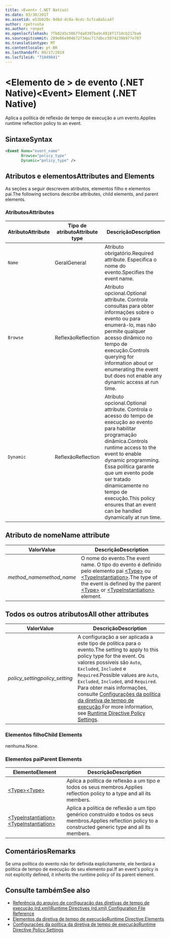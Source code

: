 ```yaml
---
title: <Event> (.NET Nativo)
ms.date: 03/30/2017
ms.assetid: e53b029c-9d6d-4c0a-9cdc-5cfca8a5ca47
author: rpetrusha
ms.author: ronpet
ms.openlocfilehash: 7fb0245c50677da0397ba9c4918f171dcb217ba6
ms.sourcegitcommit: 289e06e904b72f34ac717dbcc5074239b977e707
ms.translationtype: MT
ms.contentlocale: pt-BR
ms.lasthandoff: 09/17/2019
ms.locfileid: "71049841"
---
```

# <a name="event-element-net-native"></a><span data-ttu-id="07747-102">\<Elemento de > de evento (.NET Native)</span><span class="sxs-lookup"><span data-stu-id="07747-102">\<Event> Element (.NET Native)</span></span>
<span data-ttu-id="07747-103">Aplica a política de reflexão de tempo de execução a um evento.</span><span class="sxs-lookup"><span data-stu-id="07747-103">Applies runtime reflection policy to an event.</span></span>  
  
## <a name="syntax"></a><span data-ttu-id="07747-104">Sintaxe</span><span class="sxs-lookup"><span data-stu-id="07747-104">Syntax</span></span>  
  
```xml  
<Event Name="event_name"   
       Browse="policy_type"   
       Dynamic="policy_type" />  
```  
  
## <a name="attributes-and-elements"></a><span data-ttu-id="07747-105">Atributos e elementos</span><span class="sxs-lookup"><span data-stu-id="07747-105">Attributes and Elements</span></span>  
 <span data-ttu-id="07747-106">As seções a seguir descrevem atributos, elementos filho e elementos pai.</span><span class="sxs-lookup"><span data-stu-id="07747-106">The following sections describe attributes, child elements, and parent elements.</span></span>  
  
### <a name="attributes"></a><span data-ttu-id="07747-107">Atributos</span><span class="sxs-lookup"><span data-stu-id="07747-107">Attributes</span></span>  
  
|<span data-ttu-id="07747-108">Atributo</span><span class="sxs-lookup"><span data-stu-id="07747-108">Attribute</span></span>|<span data-ttu-id="07747-109">Tipo de atributo</span><span class="sxs-lookup"><span data-stu-id="07747-109">Attribute type</span></span>|<span data-ttu-id="07747-110">Descrição</span><span class="sxs-lookup"><span data-stu-id="07747-110">Description</span></span>|  
|---------------|--------------------|-----------------|  
|`Name`|<span data-ttu-id="07747-111">Geral</span><span class="sxs-lookup"><span data-stu-id="07747-111">General</span></span>|<span data-ttu-id="07747-112">Atributo obrigatório.</span><span class="sxs-lookup"><span data-stu-id="07747-112">Required attribute.</span></span> <span data-ttu-id="07747-113">Especifica o nome do evento.</span><span class="sxs-lookup"><span data-stu-id="07747-113">Specifies the event name.</span></span>|  
|`Browse`|<span data-ttu-id="07747-114">Reflexão</span><span class="sxs-lookup"><span data-stu-id="07747-114">Reflection</span></span>|<span data-ttu-id="07747-115">Atributo opcional.</span><span class="sxs-lookup"><span data-stu-id="07747-115">Optional attribute.</span></span> <span data-ttu-id="07747-116">Controla consultas para obter informações sobre o evento ou para enumerá-lo, mas não permite qualquer acesso dinâmico no tempo de execução.</span><span class="sxs-lookup"><span data-stu-id="07747-116">Controls querying for information about or enumerating the event but does not enable any dynamic access at run time.</span></span>|  
|`Dynamic`|<span data-ttu-id="07747-117">Reflexão</span><span class="sxs-lookup"><span data-stu-id="07747-117">Reflection</span></span>|<span data-ttu-id="07747-118">Atributo opcional.</span><span class="sxs-lookup"><span data-stu-id="07747-118">Optional attribute.</span></span> <span data-ttu-id="07747-119">Controla o acesso do tempo de execução ao evento para habilitar programação dinâmica.</span><span class="sxs-lookup"><span data-stu-id="07747-119">Controls runtime access to the event to enable dynamic programming.</span></span> <span data-ttu-id="07747-120">Essa política garante que um evento pode ser tratado dinamicamente no tempo de execução.</span><span class="sxs-lookup"><span data-stu-id="07747-120">This policy ensures that an event can be handled dynamically at run time.</span></span>|  
  
## <a name="name-attribute"></a><span data-ttu-id="07747-121">Atributo de nome</span><span class="sxs-lookup"><span data-stu-id="07747-121">Name attribute</span></span>  
  
|<span data-ttu-id="07747-122">Valor</span><span class="sxs-lookup"><span data-stu-id="07747-122">Value</span></span>|<span data-ttu-id="07747-123">Descrição</span><span class="sxs-lookup"><span data-stu-id="07747-123">Description</span></span>|  
|-----------|-----------------|  
|<span data-ttu-id="07747-124">*method_name*</span><span class="sxs-lookup"><span data-stu-id="07747-124">*method_name*</span></span>|<span data-ttu-id="07747-125">O nome do evento.</span><span class="sxs-lookup"><span data-stu-id="07747-125">The event name.</span></span> <span data-ttu-id="07747-126">O tipo do evento é definido pelo elemento pai [\<Type>](type-element-net-native.md) ou [\<TypeInstantiation>](typeinstantiation-element-net-native.md).</span><span class="sxs-lookup"><span data-stu-id="07747-126">The type of the event is defined by the parent [\<Type>](type-element-net-native.md) or [\<TypeInstantiation>](typeinstantiation-element-net-native.md) element.</span></span>|  
  
## <a name="all-other-attributes"></a><span data-ttu-id="07747-127">Todos os outros atributos</span><span class="sxs-lookup"><span data-stu-id="07747-127">All other attributes</span></span>  
  
|<span data-ttu-id="07747-128">Valor</span><span class="sxs-lookup"><span data-stu-id="07747-128">Value</span></span>|<span data-ttu-id="07747-129">Descrição</span><span class="sxs-lookup"><span data-stu-id="07747-129">Description</span></span>|  
|-----------|-----------------|  
|<span data-ttu-id="07747-130">*policy_setting*</span><span class="sxs-lookup"><span data-stu-id="07747-130">*policy_setting*</span></span>|<span data-ttu-id="07747-131">A configuração a ser aplicada a este tipo de política para o evento.</span><span class="sxs-lookup"><span data-stu-id="07747-131">The setting to apply to this policy type for the event.</span></span> <span data-ttu-id="07747-132">Os valores possíveis são `Auto`, `Excluded`, `Included` e `Required`.</span><span class="sxs-lookup"><span data-stu-id="07747-132">Possible values are `Auto`, `Excluded`, `Included`, and `Required`.</span></span> <span data-ttu-id="07747-133">Para obter mais informações, consulte [Configurações da política da diretiva de tempo de execução](runtime-directive-policy-settings.md).</span><span class="sxs-lookup"><span data-stu-id="07747-133">For more information, see [Runtime Directive Policy Settings](runtime-directive-policy-settings.md).</span></span>|  
  
### <a name="child-elements"></a><span data-ttu-id="07747-134">Elementos filho</span><span class="sxs-lookup"><span data-stu-id="07747-134">Child Elements</span></span>  
 <span data-ttu-id="07747-135">nenhuma.</span><span class="sxs-lookup"><span data-stu-id="07747-135">None.</span></span>  
  
### <a name="parent-elements"></a><span data-ttu-id="07747-136">Elementos pai</span><span class="sxs-lookup"><span data-stu-id="07747-136">Parent Elements</span></span>  
  
|<span data-ttu-id="07747-137">Elemento</span><span class="sxs-lookup"><span data-stu-id="07747-137">Element</span></span>|<span data-ttu-id="07747-138">Descrição</span><span class="sxs-lookup"><span data-stu-id="07747-138">Description</span></span>|  
|-------------|-----------------|  
|[<span data-ttu-id="07747-139">\<Type></span><span class="sxs-lookup"><span data-stu-id="07747-139">\<Type></span></span>](type-element-net-native.md)|<span data-ttu-id="07747-140">Aplica a política de reflexão a um tipo e todos os seus membros.</span><span class="sxs-lookup"><span data-stu-id="07747-140">Applies reflection policy to a type and all its members.</span></span>|  
|[<span data-ttu-id="07747-141">\<TypeInstantiation></span><span class="sxs-lookup"><span data-stu-id="07747-141">\<TypeInstantiation></span></span>](typeinstantiation-element-net-native.md)|<span data-ttu-id="07747-142">Aplica a política de reflexão a um tipo genérico construído e todos os seus membros.</span><span class="sxs-lookup"><span data-stu-id="07747-142">Applies reflection policy to a constructed generic type and all its members.</span></span>|  
  
## <a name="remarks"></a><span data-ttu-id="07747-143">Comentários</span><span class="sxs-lookup"><span data-stu-id="07747-143">Remarks</span></span>  
 <span data-ttu-id="07747-144">Se uma política do evento não for definida explicitamente, ele herdará a política de tempo de execução do seu elemento pai.</span><span class="sxs-lookup"><span data-stu-id="07747-144">If an event's policy is not explicitly defined, it inherits the runtime policy of its parent element.</span></span>  
  
## <a name="see-also"></a><span data-ttu-id="07747-145">Consulte também</span><span class="sxs-lookup"><span data-stu-id="07747-145">See also</span></span>

- [<span data-ttu-id="07747-146">Referência do arquivo de configuração das diretivas de tempo de execução (rd.xml)</span><span class="sxs-lookup"><span data-stu-id="07747-146">Runtime Directives (rd.xml) Configuration File Reference</span></span>](runtime-directives-rd-xml-configuration-file-reference.md)
- [<span data-ttu-id="07747-147">Elementos da diretiva de tempo de execução</span><span class="sxs-lookup"><span data-stu-id="07747-147">Runtime Directive Elements</span></span>](runtime-directive-elements.md)
- [<span data-ttu-id="07747-148">Configurações da política da diretiva de tempo de execução</span><span class="sxs-lookup"><span data-stu-id="07747-148">Runtime Directive Policy Settings</span></span>](runtime-directive-policy-settings.md)
